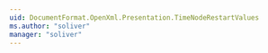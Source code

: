 ```yaml
---
uid: DocumentFormat.OpenXml.Presentation.TimeNodeRestartValues
ms.author: "soliver"
manager: "soliver"
---
```

